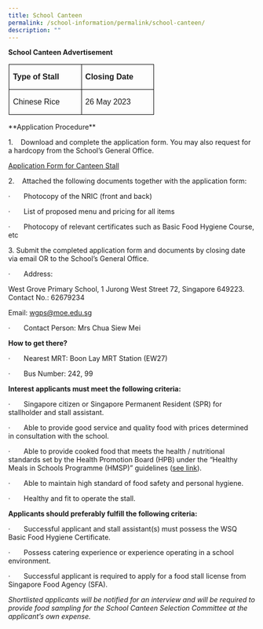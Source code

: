 ```yaml
---
title: School Canteen
permalink: /school-information/permalink/school-canteen/
description: ""
---
```

**School Canteen Advertisement**


<table class="MsoNormalTable" border="1" cellspacing="0" cellpadding="0" style="margin-left:1.1pt;border-collapse:collapse;mso-table-layout-alt:fixed;
 border:none;mso-border-alt:solid windowtext .5pt;mso-padding-alt:0in 5.2pt 0in 5.2pt;
 mso-border-insideh:.5pt solid windowtext;mso-border-insidev:.5pt solid windowtext"><tbody><tr style="mso-yfti-irow:0;mso-yfti-firstrow:yes;height:11.2pt"><td width="132" valign="top" style="width:99.05pt;border:solid windowtext 1.0pt;
  mso-border-alt:solid windowtext .5pt;padding:0in 5.4pt 0in 5.4pt;height:11.2pt"><p class="Default"><b><span style="font-family:&quot;Arial&quot;,sans-serif">Type of Stall</span></b></p></td><td width="132" valign="top" style="width:99.05pt;border:solid windowtext 1.0pt;
  border-left:none;mso-border-left-alt:solid windowtext .5pt;mso-border-alt:
  solid windowtext .5pt;padding:0in 5.4pt 0in 5.4pt;height:11.2pt"><p class="Default"><b><span style="font-family:&quot;Arial&quot;,sans-serif">Closing Date</span></b></p></td></tr><tr style="mso-yfti-irow:1;mso-yfti-lastrow:yes;height:11.2pt"><td width="132" valign="top" style="width:99.05pt;border:solid windowtext 1.0pt;
  border-top:none;mso-border-top-alt:solid windowtext .5pt;mso-border-alt:solid windowtext .5pt;
  padding:0in 5.4pt 0in 5.4pt;height:11.2pt"><p class="Default"><span style="font-family:&quot;Arial&quot;,sans-serif">Chinese Rice</span></p></td><td width="132" valign="top" style="width:99.05pt;border-top:none;border-left:
  none;border-bottom:solid windowtext 1.0pt;border-right:solid windowtext 1.0pt;
  mso-border-top-alt:solid windowtext .5pt;mso-border-left-alt:solid windowtext .5pt;
  mso-border-alt:solid windowtext .5pt;padding:0in 5.4pt 0in 5.4pt;height:11.2pt"><p class="Default"><span style="font-family:&quot;Arial&quot;,sans-serif">26 May 2023</span></p></td></tr></tbody></table>
**Application Procedure**

1.&nbsp;&nbsp;&nbsp; Download and complete the application form. You may also request for a hardcopy from the School’s General Office.

[Application Form for Canteen Stall](/files/application%20form%20for%20canteen.pdf)

2.&nbsp;&nbsp;&nbsp; Attached the following documents together with the application form:

·&nbsp;&nbsp;&nbsp;&nbsp;&nbsp;&nbsp; Photocopy of the NRIC (front and back)

·&nbsp;&nbsp;&nbsp;&nbsp;&nbsp;&nbsp; List of proposed menu and pricing for all items

·&nbsp;&nbsp;&nbsp;&nbsp;&nbsp;&nbsp; Photocopy of relevant certificates such as Basic Food Hygiene Course, etc

3\. Submit the completed application form and documents by closing date via email OR to the School’s General Office.

·&nbsp;&nbsp;&nbsp;&nbsp;&nbsp;&nbsp; Address:

West Grove Primary School, 
1 Jurong West Street 72, 
Singapore 649223. Contact No.: 62679234

Email: [wgps@moe.edu.sg](mailto:wgps@moe.edu.sg)

·&nbsp;&nbsp;&nbsp;&nbsp;&nbsp;&nbsp; Contact Person: Mrs Chua Siew Mei

**How to get there?**

·&nbsp;&nbsp;&nbsp;&nbsp;&nbsp;&nbsp; Nearest MRT: Boon Lay MRT Station (EW27)

·&nbsp;&nbsp;&nbsp;&nbsp;&nbsp;&nbsp; Bus Number: 242, 99

**Interest applicants must meet the following criteria:**

·&nbsp;&nbsp;&nbsp;&nbsp;&nbsp;&nbsp; Singapore citizen or Singapore Permanent Resident (SPR) for stallholder and stall assistant.

·&nbsp;&nbsp;&nbsp;&nbsp;&nbsp;&nbsp; Able to provide good service and quality food with prices determined in consultation with the school.

·&nbsp;&nbsp;&nbsp;&nbsp;&nbsp;&nbsp; Able to provide cooked food that meets the health / nutritional standards set by the Health Promotion Board (HPB) under the “Healthy Meals in Schools Programme (HMSP)” guidelines ([see link](https://www.hpb.gov.sg/schools/school-programmes/healthy-meals-in-schools-programme)).

·&nbsp;&nbsp;&nbsp;&nbsp;&nbsp;&nbsp; Able to maintain high standard of food safety and personal hygiene.

·&nbsp;&nbsp;&nbsp;&nbsp;&nbsp;&nbsp; Healthy and fit to operate the stall.

**Applicants should preferably fulfill the following criteria:**

·&nbsp;&nbsp;&nbsp;&nbsp;&nbsp;&nbsp; Successful applicant and stall assistant(s) must possess the WSQ Basic Food Hygiene Certificate.

·&nbsp;&nbsp;&nbsp;&nbsp;&nbsp;&nbsp; Possess catering experience or experience operating in a school environment.

·&nbsp;&nbsp;&nbsp;&nbsp;&nbsp;&nbsp; Successful applicant is required to apply for a food stall license from Singapore Food Agency (SFA).

_Shortlisted applicants will be notified for an interview and will be required to provide food sampling for the School Canteen Selection Committee at the applicant’s own expense._